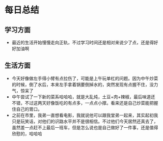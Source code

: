 # 每日总结
## 学习方面
* 最近的生活开始慢慢走向正轨，不过学习时间还是相对来说少了点，还是得好好加油啊
## 生活方面
* 今天好像做左手得小臂有点拉伤了，可能是上午玩单杠的问题。因为中午炒菜的时候，倒了水后，本来左手拿着锅要倒掉水的，突然发现有点握不住，没力气，惊呆了
* 中午尝试了一下新的菜系哈哈哈，就是大乱炖，土豆+肉+辣椒，最后味道还不错，不过这两天好像饭吃的有点多，一点点小撑。看来还是自己炒菜能把握住自己的胃口。
* 之前在市里，我弟一直想看电影，我就说他可以跟我堂弟一起来，其实起初我只是玩笑话，对他们的识路水平并不是很相信。不过他们今天居然还真去了，虽然差一点赶不上最后一班车，但是怎么说也是自己做好了一件事，还是值得欣慰的，哈哈哈
